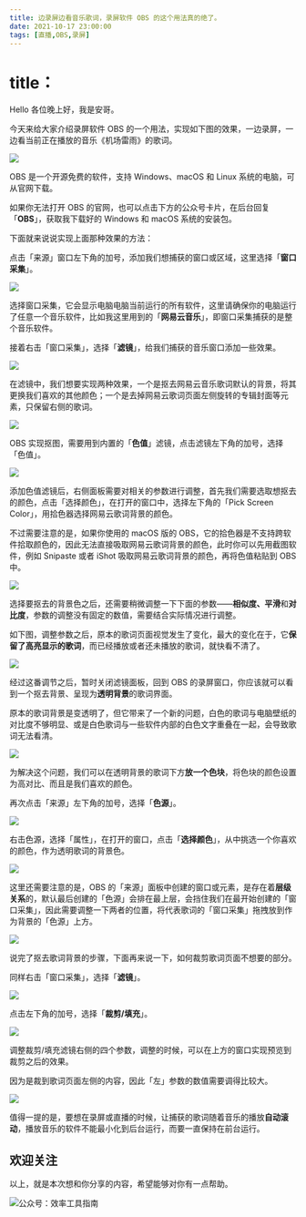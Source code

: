 ```yaml
---
title: 边录屏边看音乐歌词，录屏软件 OBS 的这个用法真的绝了。                                                 
date: 2021-10-17 23:00:00               
tags: [直播,OBS,录屏]                                                                
---
```



# title：     

Hello 各位晚上好，我是安哥。   

今天来给大家介绍录屏软件 OBS 的一个用法，实现如下图的效果，一边录屏，一边看当前正在播放的音乐《机场雷雨》的歌词。    

![](https://article-picbed-1302715071.cos.ap-guangzhou.myqcloud.com/2021/10/17/16344745003758.jpg)

OBS 是一个开源免费的软件，支持 Windows、macOS 和 Linux 系统的电脑，可从官网下载。

如果你无法打开 OBS 的官网，也可以点击下方的公众号卡片，在后台回复「**OBS**」，获取我下载好的 Windows 和 macOS 系统的安装包。   

下面就来说说实现上面那种效果的方法：   

点击「来源」窗口左下角的加号，添加我们想捕获的窗口或区域，这里选择「**窗口采集**」。        

![](https://article-picbed-1302715071.cos.ap-guangzhou.myqcloud.com/2021/10/17/16344748911019.jpg)

选择窗口采集，它会显示电脑电脑当前运行的所有软件，这里请确保你的电脑运行了任意一个音乐软件，比如我这里用到的「**网易云音乐**」，即窗口采集捕获的是整个音乐软件。   

接着右击「窗口采集」，选择「**滤镜**」，给我们捕获的音乐窗口添加一些效果。   

![](https://article-picbed-1302715071.cos.ap-guangzhou.myqcloud.com/2021/10/17/16344751491162.jpg)

在滤镜中，我们想要实现两种效果，一个是抠去网易云音乐歌词默认的背景，将其更换我们喜欢的其他颜色；一个是去掉网易云歌词页面左侧旋转的专辑封面等元素，只保留右侧的歌词。    

![](https://article-picbed-1302715071.cos.ap-guangzhou.myqcloud.com/2021/10/17/16344753519077.jpg)

OBS 实现抠图，需要用到内置的「**色值**」滤镜，点击滤镜左下角的加号，选择「色值」。    

![](https://article-picbed-1302715071.cos.ap-guangzhou.myqcloud.com/2021/10/17/16344756952568.jpg)

添加色值滤镜后，右侧面板需要对相关的参数进行调整，首先我们需要选取想抠去的颜色，点击「选择颜色」，在打开的窗口中，选择左下角的「Pick Screen Color」，用拾色器选择网易云歌词背景的颜色。   

不过需要注意的是，如果你使用的 macOS 版的 OBS，它的拾色器是不支持跨软件拾取颜色的，因此无法直接吸取网易云歌词背景的颜色，此时你可以先用截图软件，例如 Snipaste 或者 iShot 吸取网易云歌词背景的颜色，再将色值粘贴到 OBS 中。    

![](https://article-picbed-1302715071.cos.ap-guangzhou.myqcloud.com/2021/10/17/16344761765661.jpg)

选择要抠去的背景色之后，还需要稍微调整一下下面的参数——**相似度、平滑**和**对比度**，参数的调整没有固定的数值，需要结合实际情况进行调整。

如下图，调整参数之后，原本的歌词页面视觉发生了变化，最大的变化在于，它**保留了高亮显示的歌词**，而已经播放或者还未播放的歌词，就快看不清了。  

![](https://article-picbed-1302715071.cos.ap-guangzhou.myqcloud.com/2021/10/17/16344764723735.jpg)

经过这番调节之后，暂时关闭滤镜面板，回到 OBS 的录屏窗口，你应该就可以看到一个抠去背景、呈现为**透明背景**的歌词界面。    

原本的歌词背景是变透明了，但它带来了一个新的问题，白色的歌词与电脑壁纸的对比度不够明显、或是白色歌词与一些软件内部的白色文字重叠在一起，会导致歌词无法看清。   

![](https://article-picbed-1302715071.cos.ap-guangzhou.myqcloud.com/2021/10/17/16344767652435.jpg)

为解决这个问题，我们可以在透明背景的歌词下方**放一个色块**，将色块的颜色设置为高对比、而且是我们喜欢的颜色。   

再次点击「来源」左下角的加号，选择「**色源**」。    

![](https://article-picbed-1302715071.cos.ap-guangzhou.myqcloud.com/2021/10/17/16344771336375.jpg)

右击色源，选择「属性」，在打开的窗口，点击「**选择颜色**」，从中挑选一个你喜欢的颜色，作为透明歌词的背景色。   

![](https://article-picbed-1302715071.cos.ap-guangzhou.myqcloud.com/2021/10/17/16344772311011.jpg)

这里还需要注意的是，OBS 的「来源」面板中创建的窗口或元素，是存在着**层级关系**的，默认最后创建的「色源」会排在最上层，会挡住我们在最开始创建的「窗口采集」，因此需要调整一下两者的位置，将代表歌词的「窗口采集」拖拽放到作为背景的「色源」上方。    

![](https://article-picbed-1302715071.cos.ap-guangzhou.myqcloud.com/2021/10/17/16344773208314.jpg)

说完了抠去歌词背景的步骤，下面再来说一下，如何裁剪歌词页面不想要的部分。  

同样右击「窗口采集」，选择「**滤镜**」。   

![](https://article-picbed-1302715071.cos.ap-guangzhou.myqcloud.com/2021/10/17/16344751491162.jpg)

点击左下角的加号，选择「**裁剪/填充**」。   

![](https://article-picbed-1302715071.cos.ap-guangzhou.myqcloud.com/2021/10/17/16344777245416.jpg)

调整裁剪/填充滤镜右侧的四个参数，调整的时候，可以在上方的窗口实现预览到裁剪之后的效果。   

因为是裁到歌词页面左侧的内容，因此「左」参数的数值需要调得比较大。   

![](https://article-picbed-1302715071.cos.ap-guangzhou.myqcloud.com/2021/10/17/16344777837484.jpg)

值得一提的是，要想在录屏或直播的时候，让捕获的歌词随着音乐的播放**自动滚动**，播放音乐的软件不能最小化到后台运行，而要一直保持在前台运行。          

## 欢迎关注     

以上，就是本次想和你分享的内容，希望能够对你有一点帮助。     

![公众号：效率工具指南](https://article-picbed-1302715071.cos.ap-guangzhou.myqcloud.com/2021/05/28/gong-zhong-hao-wei-bu-er-wei-ma-dailogo.png)              









